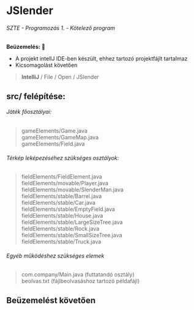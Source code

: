 # JSlender

###### SZTE - Programozás 1. - Kötelező program


**Beüzemelés:** :electric_plug: 
- A projekt intellJ IDE-ben készült, ehhez tartozó projektfájlt tartalmaz
- Kicsomagolást követően 
> **IntelliJ** / File / Open / JSlender

## src/ felépítése:

###### Játék főosztályai:

>gameElements/Game.java<br>
>gameElements/GameMap.java<br>
>gameElements/Field.java

###### Térkép leképezéséhez szükséges osztályok:

>fieldElements/FieldElement.java<br>
>fieldElements/movable/Player.java<br>
>fieldElements/movable/SlenderMan.java<br>
>fieldElements/stable/Barrel.java<br>
>fieldElements/stable/Car.java<br>
>fieldElements/stable/EmptyField.java<br>
>fieldElements/stable/House.java<br>
>fieldElements/stable/LargeSizeTree.java<br>
>fieldElements/stable/Rock.java<br>
>fieldElements/stable/SmallSizeTree.java<br>
>fieldElements/stable/Truck.java


###### Egyéb működéshez szükséges elemek
>com.company/Main.java (futtatandó osztály)<br>
>beolvas.txt (fájlbeolvasáshoz tartozó példafájl)
## Beüzemelést követően





